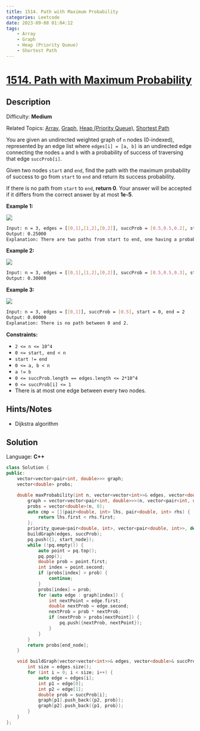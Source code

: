 ```yaml
---
title: 1514. Path with Maximum Probability
categories: Leetcode
date: 2023-09-08 01:04:12
tags:
    - Array
    - Graph
    - Heap (Priority Queue)
    - Shortest Path
---
```


# [1514\. Path with Maximum Probability](https://leetcode.com/problems/path-with-maximum-probability/)

## Description

Difficulty: **Medium**

Related Topics: [Array](https://leetcode.com/tag/https://leetcode.com/tag/array//), [Graph](https://leetcode.com/tag/https://leetcode.com/tag/graph//), [Heap (Priority Queue)](https://leetcode.com/tag/https://leetcode.com/tag/heap-priority-queue//), [Shortest Path](https://leetcode.com/tag/https://leetcode.com/tag/shortest-path//)

You are given an undirected weighted graph of `n` nodes (0-indexed), represented by an edge list where `edges[i] = [a, b]` is an undirected edge connecting the nodes `a` and `b` with a probability of success of traversing that edge `succProb[i]`.

Given two nodes `start` and `end`, find the path with the maximum probability of success to go from `start` to `end` and return its success probability.

If there is no path from `start` to `end`, **return 0**. Your answer will be accepted if it differs from the correct answer by at most **1e-5**.

**Example 1:**

**![](https://assets.leetcode.com/uploads/2019/09/20/1558_ex1.png)**

```bash
Input: n = 3, edges = [[0,1],[1,2],[0,2]], succProb = [0.5,0.5,0.2], start = 0, end = 2
Output: 0.25000
Explanation: There are two paths from start to end, one having a probability of success = 0.2 and the other has 0.5 * 0.5 = 0.25.
```

**Example 2:**

**![](https://assets.leetcode.com/uploads/2019/09/20/1558_ex2.png)**

```bash
Input: n = 3, edges = [[0,1],[1,2],[0,2]], succProb = [0.5,0.5,0.3], start = 0, end = 2
Output: 0.30000
```

**Example 3:**

**![](https://assets.leetcode.com/uploads/2019/09/20/1558_ex3.png)**

```bash
Input: n = 3, edges = [[0,1]], succProb = [0.5], start = 0, end = 2
Output: 0.00000
Explanation: There is no path between 0 and 2.
```

**Constraints:**

* `2 <= n <= 10^4`
* `0 <= start, end < n`
* `start != end`
* `0 <= a, b < n`
* `a != b`
* `0 <= succProb.length == edges.length <= 2*10^4`
* `0 <= succProb[i] <= 1`
* There is at most one edge between every two nodes.

## Hints/Notes

* Dijkstra algorithm

## Solution

Language: **C++**

```C++
class Solution {
public:
    vector<vector<pair<int, double>>> graph;
    vector<double> probs;

    double maxProbability(int n, vector<vector<int>>& edges, vector<double>& succProb, int start_node, int end_node) {
        graph = vector<vector<pair<int, double>>>(n, vector<pair<int, double>>());
        probs = vector<double>(n, 0);
        auto cmp = [](pair<double, int> lhs, pair<double, int> rhs) {
            return lhs.first < rhs.first;
        };
        priority_queue<pair<double, int>, vector<pair<double, int>>, decltype(cmp)> pq(cmp);
        buildGraph(edges, succProb);
        pq.push({1, start_node});
        while (!pq.empty()) {
            auto point = pq.top();
            pq.pop();
            double prob = point.first;
            int index = point.second;
            if (probs[index] > prob) {
                continue;
            }
            probs[index] = prob;
            for (auto edge : graph[index]) {
                int nextPoint = edge.first;
                double nextProb = edge.second;
                nextProb = prob * nextProb;
                if (nextProb > probs[nextPoint]) {
                    pq.push({nextProb, nextPoint});
                }
            }
        }
        return probs[end_node];
    }

    void buildGraph(vector<vector<int>>& edges, vector<double>& succProb) {
        int size = edges.size();
        for (int i = 0; i < size; i++) {
            auto edge = edges[i];
            int p1 = edge[0];
            int p2 = edge[1];
            double prob = succProb[i];
            graph[p1].push_back({p2, prob});
            graph[p2].push_back({p1, prob});
        }
    }
};
```

